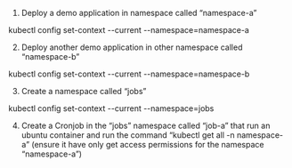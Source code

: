 
1. Deploy a demo application in namespace called “namespace-a”

kubectl config set-context --current --namespace=namespace-a

2. Deploy another demo application in other namespace called “namespace-b”

kubectl config set-context --current --namespace=namespace-b

3. Create a namespace called “jobs”

kubectl config set-context --current --namespace=jobs

4. Create a Cronjob in the “jobs” namespace called “job-a” that run an ubuntu container 
and run the command “kubectl get all -n namespace-a” (ensure it have only get access permissions for the namespace “namespace-a”)

